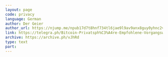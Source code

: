 ```yaml
---
layout: page
code: privacy
language: German
author: Der Geier
author_url: https://njump.me/npub17d7t8hnf734tl6jae9l9av9anx8guy0yhnc2vd9w22vgcvrazs8qjtsnpu
link: https://telegra.ph/Bitcoin-Privatsph%C3%A4re-Empfohlene-Vorgangsweisen-01-07
archive: https://archive.ph/vJhRd
type: text
part: 
---
```


